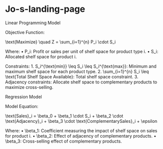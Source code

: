 # Jo-s-landing-page



Linear Programming Model

Objective Function:


\text{Maximize} \quad Z = \sum_{i=1}^{n} P_i \cdot S_i


Where:
	•	P_i: Profit or sales per unit of shelf space for product type i.
	•	S_i: Allocated shelf space for product i.

Constraints:
	1.	S_i^{\text{min}} \leq S_i \leq S_i^{\text{max}}: Minimum and maximum shelf space for each product type.
	2.	\sum_{i=1}^{n} S_i \leq \text{Total Shelf Space Available}: Total shelf space constraint.
	3.	Adjacency constraints: Allocate shelf space to complementary products to maximize cross-selling.

Regression Model

Model Equation:


\text{Sales}_i = \beta_0 + \beta_1 \cdot S_i + \beta_2 \cdot \text{Adjacency}_i + \beta_3 \cdot \text{ComplementarySales}_i + \epsilon


Where:
	•	\beta_1: Coefficient measuring the impact of shelf space on sales for product i.
	•	\beta_2: Effect of adjacency of complementary products.
	•	\beta_3: Cross-selling effect of complementary products.
